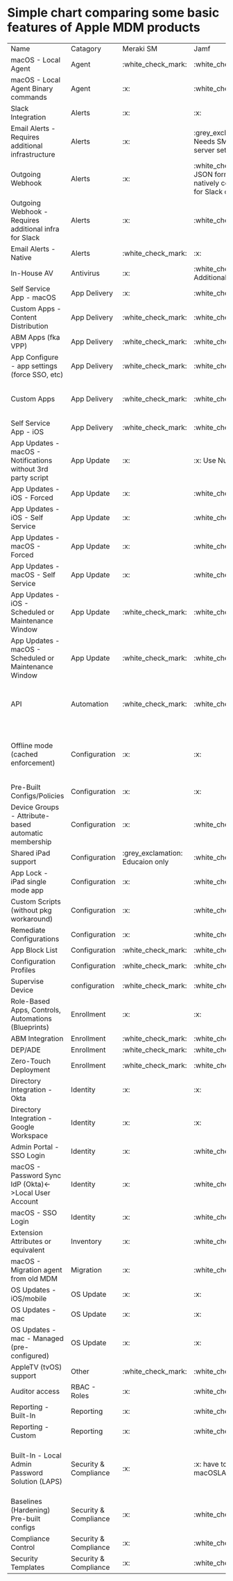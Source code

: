 # Simple chart comparing some basic features of Apple MDM products

<table>
    <tr>
        <td>Name</td>
        <td>Catagory</td>
        <td>Meraki SM</td>
        <td>Jamf</td>
        <td>Kandji</td>
        <td>Mosyle</td>
        <td>Addigy</td>
    </tr>
    <tr>
        <td>macOS - Local Agent</td>
        <td>Agent</td>
        <td>:white_check_mark:</td>
        <td>:white_check_mark:</td>
        <td>:white_check_mark:</td>
        <td>:white_check_mark:</td>
        <td>:white_check_mark:</td>
    </tr>
    <tr>
        <td>macOS - Local Agent Binary commands</td>
        <td>Agent</td>
        <td>:x:</td>
        <td>:white_check_mark:</td>
        <td>:white_check_mark:</td>
        <td>:x:</td>
        <td>:white_check_mark:</td>
    </tr>
    <tr>
        <td>Slack Integration</td>
        <td>Alerts</td>
        <td>:x:</td>
        <td>:x:</td>
        <td>:white_check_mark:</td>
        <td>:x:</td>
        <td>:x:</td>
    </tr>
    <tr>
        <td>Email Alerts - Requires additional infrastructure</td>
        <td>Alerts</td>
        <td>:x:</td>
        <td>:grey_exclamation: Needs SMTP relay server setup</td>
        <td>:x:</td>
        <td>:x:</td>
        <td>:x:</td>
    </tr>
    <tr>
        <td>Outgoing Webhook</td>
        <td>Alerts</td>
        <td>:x:</td>
        <td>:white_check_mark: JSON format not natively configured for Slack or Teams</td>
        <td>:x:</td>
        <td>:x:</td>
        <td>:x:</td>
    </tr>
    <tr>
        <td>Outgoing Webhook - Requires additional infra for Slack</td>
        <td>Alerts</td>
        <td>:x:</td>
        <td>:white_check_mark:</td>
        <td>:x:</td>
        <td>:x:</td>
        <td>:x:</td>
    </tr>
    <tr>
        <td>Email Alerts - Native</td>
        <td>Alerts</td>
        <td>:white_check_mark:</td>
        <td>:x:</td>
        <td>:white_check_mark:</td>
        <td>:white_check_mark:</td>
        <td>:white_check_mark:</td>
    </tr>
    <tr>
        <td>In-House AV</td>
        <td>Antivirus</td>
        <td>:x:</td>
        <td>:white_check_mark: Additional cost</td>
        <td>:x:</td>
        <td>:white_check_mark: Included with Fuse</td>
        <td>:white_check_mark: Additional cost</td>
    </tr>
    <tr>
        <td>Self Service App - macOS</td>
        <td>App Delivery</td>
        <td>:x:</td>
        <td>:white_check_mark:</td>
        <td>:white_check_mark:</td>
        <td>:white_check_mark:</td>
        <td>:white_check_mark:</td>
    </tr>
    <tr>
        <td>Custom Apps - Content Distribution</td>
        <td>App Delivery</td>
        <td>:white_check_mark:</td>
        <td>:white_check_mark:</td>
        <td>:x:</td>
        <td>:white_check_mark:</td>
        <td>:white_check_mark:</td>
    </tr>
    <tr>
        <td>ABM Apps (fka VPP)</td>
        <td>App Delivery</td>
        <td>:white_check_mark:</td>
        <td>:white_check_mark:</td>
        <td>:white_check_mark:</td>
        <td>:white_check_mark:</td>
        <td>:white_check_mark:</td>
    </tr>
    <tr>
        <td>App Configure - app settings (force SSO, etc)</td>
        <td>App Delivery</td>
        <td>:white_check_mark:</td>
        <td>:white_check_mark:</td>
        <td>:white_check_mark:</td>
        <td>:white_check_mark:</td>
        <td>:white_check_mark:</td>
    </tr>
    <tr>
        <td>Custom Apps</td>
        <td>App Delivery</td>
        <td>:white_check_mark:</td>
        <td>:white_check_mark:</td>
        <td>:grey_exclamation: Custom apps need external blob storage</td>
        <td>:white_check_mark:</td>
        <td>:white_check_mark:</td>
    </tr>
    <tr>
        <td>Self Service App - iOS</td>
        <td>App Delivery</td>
        <td>:white_check_mark:</td>
        <td>:white_check_mark:</td>
        <td>:white_check_mark:</td>
        <td>:white_check_mark:</td>
        <td>:x:</td>
    </tr>
    <tr>
        <td>App Updates - macOS - Notifications without 3rd party script</td>
        <td>App Update</td>
        <td>:x:</td>
        <td>:x: Use Nudge app</td>
        <td>:white_check_mark:</td>
        <td>:white_check_mark:</td>
        <td>:white_check_mark:</td>
    </tr>
    <tr>
        <td>App Updates - iOS - Forced</td>
        <td>App Update</td>
        <td>:x:</td>
        <td>:white_check_mark:</td>
        <td>:white_check_mark:</td>
        <td>:white_check_mark:</td>
        <td>:white_check_mark:</td>
    </tr>
    <tr>
        <td>App Updates - iOS - Self Service</td>
        <td>App Update</td>
        <td>:x:</td>
        <td>:white_check_mark:</td>
        <td>:white_check_mark:</td>
        <td>:white_check_mark:</td>
        <td>:x:</td>
    </tr>
    <tr>
        <td>App Updates - macOS - Forced</td>
        <td>App Update</td>
        <td>:x:</td>
        <td>:white_check_mark:</td>
        <td>:white_check_mark:</td>
        <td>:white_check_mark:</td>
        <td>:white_check_mark:</td>
    </tr>
    <tr>
        <td>App Updates - macOS - Self Service</td>
        <td>App Update</td>
        <td>:x:</td>
        <td>:white_check_mark:</td>
        <td>:white_check_mark:</td>
        <td>:white_check_mark:</td>
        <td>:white_check_mark:</td>
    </tr>
    <tr>
        <td>App Updates - iOS - Scheduled or Maintenance Window</td>
        <td>App Update</td>
        <td>:white_check_mark:</td>
        <td>:white_check_mark:</td>
        <td>:white_check_mark:</td>
        <td>:white_check_mark:</td>
        <td>:x:</td>
    </tr>
    <tr>
        <td>App Updates - macOS - Scheduled or Maintenance Window</td>
        <td>App Update</td>
        <td>:white_check_mark:</td>
        <td>:white_check_mark:</td>
        <td>:white_check_mark:</td>
        <td>:white_check_mark:</td>
        <td>:white_check_mark:</td>
    </tr>
    <tr>
        <td>API</td>
        <td>Automation</td>
        <td>:white_check_mark:</td>
        <td>:white_check_mark:</td>
        <td>:white_check_mark:</td>
        <td>:white_check_mark: Unconventional setup - all PUT methods; Limited Endpoints</td>
        <td>:white_check_mark:</td>
    </tr>
    <tr>
        <td>Offline mode (cached enforcement)</td>
        <td>Configuration</td>
        <td>:x:</td>
        <td>:x:</td>
        <td>:white_check_mark: Keeps local cache of configs for continuous enforcement while offline</td>
        <td>:x:</td>
        <td>:x:</td>
    </tr>
    <tr>
        <td>Pre-Built Configs/Policies</td>
        <td>Configuration</td>
        <td>:x:</td>
        <td>:x:</td>
        <td>:white_check_mark:</td>
        <td>:white_check_mark:</td>
        <td>:white_check_mark:</td>
    </tr>
    <tr>
        <td>Device Groups - Attribute-based automatic membership</td>
        <td>Configuration</td>
        <td>:x:</td>
        <td>:white_check_mark:</td>
        <td>:x:</td>
        <td>:white_check_mark:</td>
        <td>:white_check_mark:</td>
    </tr>
    <tr>
        <td>Shared iPad support</td>
        <td>Configuration</td>
        <td>:grey_exclamation: Educaion only</td>
        <td>:white_check_mark:</td>
        <td>:white_check_mark:</td>
        <td>:white_check_mark:</td>
        <td>:x:</td>
    </tr>
    <tr>
        <td>App Lock - iPad single mode app</td>
        <td>Configuration</td>
        <td>:x:</td>
        <td>:white_check_mark:</td>
        <td>:white_check_mark:</td>
        <td>:white_check_mark:</td>
        <td>:white_check_mark:</td>
    </tr>
    <tr>
        <td>Custom Scripts (without pkg workaround)</td>
        <td>Configuration</td>
        <td>:x:</td>
        <td>:white_check_mark:</td>
        <td>:white_check_mark:</td>
        <td>:white_check_mark:</td>
        <td>:white_check_mark:</td>
    </tr>
    <tr>
        <td>Remediate Configurations</td>
        <td>Configuration</td>
        <td>:x:</td>
        <td>:white_check_mark:</td>
        <td>:white_check_mark:</td>
        <td>:white_check_mark:</td>
        <td>:white_check_mark:</td>
    </tr>
    <tr>
        <td>App Block List</td>
        <td>Configuration</td>
        <td>:white_check_mark:</td>
        <td>:white_check_mark:</td>
        <td>:white_check_mark:</td>
        <td>:white_check_mark:</td>
        <td>:white_check_mark:</td>
    </tr>
    <tr>
        <td>Configuration Profiles</td>
        <td>Configuration</td>
        <td>:white_check_mark:</td>
        <td>:white_check_mark:</td>
        <td>:white_check_mark:</td>
        <td>:white_check_mark:</td>
        <td>:white_check_mark:</td>
    </tr>
    <tr>
        <td>Supervise Device</td>
        <td>configuration</td>
        <td>:white_check_mark:</td>
        <td>:white_check_mark:</td>
        <td>:white_check_mark:</td>
        <td>:white_check_mark:</td>
        <td>:white_check_mark:</td>
    </tr>
    <tr>
        <td>Role-Based Apps, Controls, Automations (Blueprints)</td>
        <td>Enrollment</td>
        <td>:x:</td>
        <td>:x:</td>
        <td>:white_check_mark:</td>
        <td>:x:</td>
        <td>:white_check_mark:</td>
    </tr>
    <tr>
        <td>ABM Integration</td>
        <td>Enrollment</td>
        <td>:white_check_mark:</td>
        <td>:white_check_mark:</td>
        <td>:white_check_mark:</td>
        <td>:white_check_mark:</td>
        <td>:white_check_mark:</td>
    </tr>
    <tr>
        <td>DEP/ADE</td>
        <td>Enrollment</td>
        <td>:white_check_mark:</td>
        <td>:white_check_mark:</td>
        <td>:white_check_mark:</td>
        <td>:white_check_mark:</td>
        <td>:white_check_mark:</td>
    </tr>
    <tr>
        <td>Zero-Touch Deployment</td>
        <td>Enrollment</td>
        <td>:white_check_mark:</td>
        <td>:white_check_mark:</td>
        <td>:white_check_mark:</td>
        <td>:white_check_mark:</td>
        <td>:white_check_mark:</td>
    </tr>
    <tr>
        <td>Directory Integration - Okta</td>
        <td>Identity</td>
        <td>:x:</td>
        <td>:x:</td>
        <td>:x:</td>
        <td>:white_check_mark:</td>
        <td>:white_check_mark:</td>
    </tr>
    <tr>
        <td>Directory Integration - Google Workspace </td>
        <td>Identity</td>
        <td>:x:</td>
        <td>:x:</td>
        <td>:white_check_mark:</td>
        <td>:white_check_mark:</td>
        <td>:white_check_mark:</td>
    </tr>
    <tr>
        <td>Admin Portal - SSO Login</td>
        <td>Identity</td>
        <td>:x:</td>
        <td>:white_check_mark:</td>
        <td>:white_check_mark:</td>
        <td>:white_check_mark:</td>
        <td>:white_check_mark:</td>
    </tr>
    <tr>
        <td>macOS - Password Sync IdP (Okta)&lt;-&gt;Local User Account</td>
        <td>Identity</td>
        <td>:x:</td>
        <td>:white_check_mark:</td>
        <td>:white_check_mark:</td>
        <td>:white_check_mark:</td>
        <td>:white_check_mark:</td>
    </tr>
    <tr>
        <td>macOS - SSO Login</td>
        <td>Identity</td>
        <td>:x:</td>
        <td>:white_check_mark:</td>
        <td>:white_check_mark:</td>
        <td>:white_check_mark:</td>
        <td>:white_check_mark:</td>
    </tr>
    <tr>
        <td>Extension Attributes or equivalent</td>
        <td>Inventory</td>
        <td>:x:</td>
        <td>:white_check_mark:</td>
        <td>:white_check_mark:</td>
        <td>:white_check_mark:</td>
        <td>:white_check_mark:</td>
    </tr>
    <tr>
        <td>macOS - Migration agent from old MDM</td>
        <td>Migration</td>
        <td>:x:</td>
        <td>:white_check_mark:</td>
        <td>:white_check_mark:</td>
        <td>:x:</td>
        <td>:white_check_mark:</td>
    </tr>
    <tr>
        <td>OS Updates - iOS/mobile</td>
        <td>OS Update</td>
        <td>:x:</td>
        <td>:x:</td>
        <td>:white_check_mark:</td>
        <td>:x:</td>
        <td>:white_check_mark:</td>
    </tr>
    <tr>
        <td>OS Updates - mac</td>
        <td>OS Update</td>
        <td>:x:</td>
        <td>:x:</td>
        <td>:white_check_mark:</td>
        <td>:x:</td>
        <td>:white_check_mark:</td>
    </tr>
    <tr>
        <td>OS Updates - mac - Managed (pre-configured)</td>
        <td>OS Update</td>
        <td>:x:</td>
        <td>:x:</td>
        <td>:white_check_mark:</td>
        <td>:x:</td>
        <td>:white_check_mark:</td>
    </tr>
    <tr>
        <td>AppleTV (tvOS) support</td>
        <td>Other</td>
        <td>:white_check_mark:</td>
        <td>:white_check_mark:</td>
        <td>:white_check_mark:</td>
        <td>:white_check_mark:</td>
        <td>:white_check_mark:</td>
    </tr>
    <tr>
        <td>Auditor access</td>
        <td>RBAC - Roles</td>
        <td>:x:</td>
        <td>:white_check_mark:</td>
        <td>:white_check_mark:</td>
        <td>:white_check_mark:</td>
        <td>:white_check_mark:</td>
    </tr>
    <tr>
        <td>Reporting - Built-In</td>
        <td>Reporting</td>
        <td>:x:</td>
        <td>:white_check_mark:</td>
        <td>:x:</td>
        <td>:white_check_mark:</td>
        <td>:white_check_mark:</td>
    </tr>
    <tr>
        <td>Reporting - Custom</td>
        <td>Reporting</td>
        <td>:x:</td>
        <td>:white_check_mark:</td>
        <td>:x:</td>
        <td>:white_check_mark:</td>
        <td>:white_check_mark:</td>
    </tr>
    <tr>
        <td>Built-In - Local Admin Password Solution (LAPS)</td>
        <td>Security &amp; Compliance</td>
        <td>:x:</td>
        <td>:x: have to use macOSLAPS</td>
        <td>:x: pw can be manually changed, but no way to retrieve pw without custom script to write pw to log file</td>
        <td>:white_check_mark:</td>
        <td>:white_check_mark:</td>
    </tr>
    <tr>
        <td>Baselines (Hardening) Pre-built configs</td>
        <td>Security &amp; Compliance</td>
        <td>:x:</td>
        <td>:white_check_mark:</td>
        <td>:white_check_mark:</td>
        <td>:white_check_mark:</td>
        <td>:white_check_mark:</td>
    </tr>
    <tr>
        <td>Compliance Control</td>
        <td>Security &amp; Compliance</td>
        <td>:x:</td>
        <td>:white_check_mark:</td>
        <td>:white_check_mark:</td>
        <td>:white_check_mark:</td>
        <td>:white_check_mark:</td>
    </tr>
    <tr>
        <td>Security Templates</td>
        <td>Security &amp; Compliance</td>
        <td>:x:</td>
        <td>:white_check_mark:</td>
        <td>:white_check_mark:</td>
        <td>:white_check_mark:</td>
        <td>:white_check_mark:</td>
    </tr>
</table>
